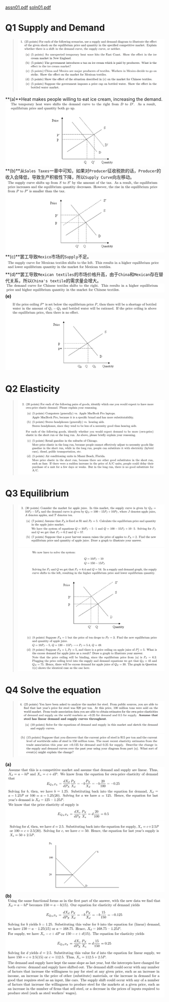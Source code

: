 [assn01.pdf](https://www.yuque.com/attachments/yuque/0/2022/pdf/12393765/1672493620413-3ce5d358-66ec-441e-92ea-b3cd4d129a5d.pdf)
[soln01.pdf](https://www.yuque.com/attachments/yuque/0/2022/pdf/12393765/1672493620451-3a7d9519-e351-42fc-acfc-a709f67bb898.pdf)

# Q1 Supply and Demand
> ![image.png](Problem_Set_1.assets/20230302_2133591035.png)

**(a)**Heat makes people willing to eat ice cream, increasing the demand.
![image.png](Problem_Set_1.assets/20230302_2133596111.png)
**(b)**从`Sales Taxes`一章中可知，如果对`Producer`征收税款的话，`Producer`的收入会降低，导致生产积极性下降，所以`Supply Curve`向左移动。
![image.png](Problem_Set_1.assets/20230302_2134004736.png)
**(c)**罢工导致`Mexico`市场的`Supply`不足。
![image.png](Problem_Set_1.assets/20230302_2134001833.png)
**(d)**罢工导致`Mexican textiles`的市场价格升高，由于`China`和`Mexican`存在替代关系，所以`China's textile`的需求量会增大。
![image.png](Problem_Set_1.assets/20230302_2134008067.png)
**(e)**![image.png](Problem_Set_1.assets/20230302_2134002029.png)


# Q2 Elasticity
> ![image.png](Problem_Set_1.assets/20230302_2134004061.png)


# Q3 Equilibrium
> ![image.png](Problem_Set_1.assets/20230302_2134011174.png)![image.png](Problem_Set_1.assets/20230302_2134015791.png)



# Q4 Solve the equation
> ![image.png](Problem_Set_1.assets/20230302_2134011758.png)![image.png](Problem_Set_1.assets/20230302_2134019317.png)

**(a)**![image.png](Problem_Set_1.assets/20230302_2134017979.png)![image.png](Problem_Set_1.assets/20230302_2134024184.png)
**(b)**![image.png](Problem_Set_1.assets/20230302_2134024460.png)![image.png](Problem_Set_1.assets/20230302_2134021520.png)


